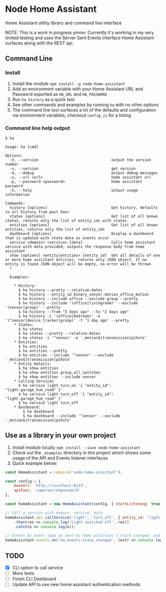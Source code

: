 # Node Home Assistant

Home Assistant utility library and command line interface

NOTE: This is a work in progress ymmv.  Currently it's working in my very limited testing and uses the Server Sent Events interface Home Assistant surfaces along with the REST api.

## Command Line
### Install

1. Install the module `npm install -g node-home-assistant`
2. Add an environment variable with your Home Assistant URL and Password exported as `HA_URL` and `HA_PASSWORD`
3. Run `ha history` as a quick test
4. See other commands and examples by running `ha` with no other options
5. The command line tool surfaces a lot of the defaults and configuration via environment variables, checkout `config.js` for a listing

### Command line help output

```shell
$ ha

Usage: ha [cmd]

Options:
  -V, --version                                 output the version number
  -v, --version                                 get version
  -d, --debug                                   output debug messages
  -u, --url <url>                               home assistant url
  -p, --password <password>                     home assistant password
  -h, --help                                    output usage information

Commands:
  history [options]                             Get history, defaults to all history from past hour
  states [options]                              Get list of all known states, returns only the list of entity_ids with states
  entities [options]                            Get list of all known entities, returns only the list of entity_ids
  dashboard [options]                           Display a dashboard that is updated with state data as events occur
  service <domain> <service> [data]             Calls home assistant service with data provided, outputs the response body from home assistant
  show [options] <entity|entities> [entity_id]  Get all details of one or more home assistant entities, returns only JSON object. If no entity is found JSON object will be empty, no error will be thrown
  *

  Examples:

    * History:
      $ ha history --pretty --relative-dates
      $ ha history --entity_id binary_sensor.motion_office_motion
      $ ha history --include office --exclude group --pretty
      $ ha history --include '(office|livingroom)' --exclude '(sensor|group)' --pretty
      $ ha history --from "3 days ago" --to "2 days ago"
      $ ha history -i '(office|bedroom)' -e '(^sensor|device_tracker|group)' -f '1 day ago' --pretty
    * States:
      $ ha states
      $ ha states --pretty --relative-dates
      $ ha states -i '^sensor' -e '_motion$|transmission|pihole'
    * Entities:
      $ ha entities
      $ ha entities --pretty
      $ ha entities --include '^sensor' --exclude '_motion$|transmission|pihole'
    * Entity Details:
      $ ha show entities
      $ ha show entities group.all_switches
      $ ha show entities --include sensor
    * Calling Services
      $ ha service light turn_on '{ "entity_id": "light.garage_hue_room" }'
      $ ha service light turn_off '{ "entity_id": "light.garage_hue_room" }'
      $ ha service light turn_off
    * Dashboard:
        $ ha dashboard
        $ ha dashboard --include '^sensor' --exclude '_motion$|transmission|pihole'
```

## Use as a library in your own project
1. Install module locally `npm install --save node-home-assistant`
2. Check out the `_examples` directory in this project which shows some usage of the API and Events listener interfaces
3. Quick example below:

```javascript
const HomeAssistant = require('node-home-assistant');

const config = {
    baseUrl: 'http://localhost:8123',
    apiPass: 'supersecretpassword'
};

const homeAssistant = new HomeAssistant(config, { startListening: true });

// Call a service with domain, service, data
homeAssistant.api.callService('light', 'turn_off', { entity_id: 'light.office_hue_room' })
    .then(res => console.log('Light switched off', res))
    .catch(e => console.log(e));

// Events by event_type as sent by home assistant ('state_changed' and 'service_executed' from home assistant below)
homeAssistant.events.on('ha_events:state_changed', (evt) => console.log(`(ha_events:state_changed) ${JSON.stringify(evt)}`));
```

## TODO
- [x] CLI option to call service
- [ ] More tests
- [ ] Finish CLI Dashboard
- [ ] Update API to use new home assistant authentication methods
